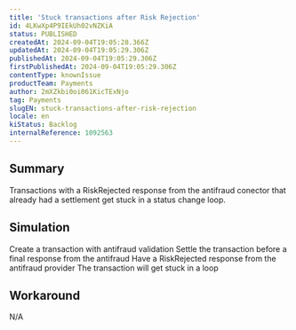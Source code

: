 ```yaml
---
title: 'Stuck transactions after Risk Rejection'
id: 4LKwXp4P9IEkUh02vNZKiA
status: PUBLISHED
createdAt: 2024-09-04T19:05:28.366Z
updatedAt: 2024-09-04T19:05:29.306Z
publishedAt: 2024-09-04T19:05:29.306Z
firstPublishedAt: 2024-09-04T19:05:29.306Z
contentType: knownIssue
productTeam: Payments
author: 2mXZkbi0oi061KicTExNjo
tag: Payments
slugEN: stuck-transactions-after-risk-rejection
locale: en
kiStatus: Backlog
internalReference: 1092563
---
```


## Summary


Transactions with a RiskRejected response from the antifraud conector that already had a settlement get stuck in a status change loop.


##

## Simulation


Create a transaction with antifraud validation
Settle the transaction before a final response from the antifraud
Have a RiskRejected response from the antifraud provider
The transaction will get stuck in a loop


##

## Workaround


N/A





